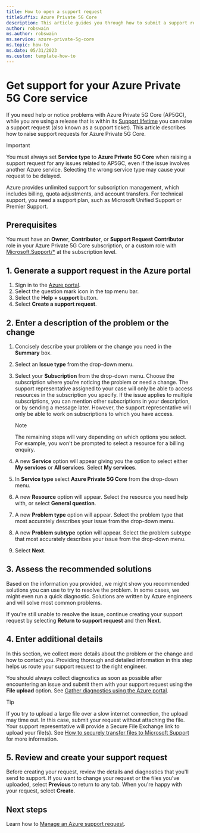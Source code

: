 ```yaml
---
title: How to open a support request 
titleSuffix: Azure Private 5G Core
description: This article guides you through how to submit a support request if you have a problem with your AP5GC service. 
author: robswain
ms.author: robswain
ms.service: azure-private-5g-core
ms.topic: how-to
ms.date: 05/31/2023
ms.custom: template-how-to
---
```


# Get support for your Azure Private 5G Core service

If you need help or notice problems with Azure Private 5G Core (AP5GC), while you are using a release that is within its [Support lifetime](support-lifetime.md) you can raise a support request (also known as a support ticket). This article describes how to raise support requests for Azure Private 5G Core.

> [!IMPORTANT]
> You must always set **Service type** to **Azure Private 5G Core** when raising a support request for any issues related to AP5GC, even if the issue involves another Azure service. Selecting the wrong service type may cause your request to be delayed.

Azure provides unlimited support for subscription management, which includes billing, quota adjustments, and account transfers. For technical support, you need a support plan, such as Microsoft Unified Support or Premier Support.

## Prerequisites

You must have an **Owner**, **Contributor**, or **Support Request Contributor** role in your Azure Private 5G Core subscription, or a custom role with [Microsoft.Support/*](../role-based-access-control/resource-provider-operations.md#microsoftsupport) at the subscription level.

## 1. Generate a support request in the Azure portal

1. Sign in to the [Azure portal](https://ms.portal.azure.com/).
1. Select the question mark icon in the top menu bar.
1. Select the **Help + support** button. 
1. Select **Create a support request**.

## 2. Enter a description of the problem or the change

1. Concisely describe your problem or the change you need in the **Summary** box.
1. Select an **Issue type** from the drop-down menu.
1. Select your **Subscription** from the drop-down menu. Choose the subscription where you're noticing the problem or need a change. The support representative assigned to your case will only be able to access resources in the subscription you specify. If the issue applies to multiple subscriptions, you can mention other subscriptions in your description, or by sending a message later. However, the support representative will only be able to work on subscriptions to which you have access.

    > [!NOTE]
    > The remaining steps will vary depending on which options you select. For example, you won't be prompted to select a resource for a billing enquiry.

1. A new **Service** option will appear giving you the option to select either **My services** or **All services**. Select **My services**.
1. In **Service type** select **Azure Private 5G Core** from the drop-down menu.
1. A new **Resource** option will appear. Select the resource you need help with, or select **General question**.
1. A new **Problem type** option will appear. Select the problem type that most accurately describes your issue from the drop-down menu.
1. A new **Problem subtype** option will appear. Select the problem subtype that most accurately describes your issue from the drop-down menu.
1. Select **Next**.

## 3. Assess the recommended solutions

Based on the information you provided, we might show you recommended solutions you can use to try to resolve the problem. In some cases, we might even run a quick diagnostic. Solutions are written by Azure engineers and will solve most common problems.

If you're still unable to resolve the issue, continue creating your support request by selecting **Return to support request** and then **Next**.

## 4. Enter additional details

In this section, we collect more details about the problem or the change and how to contact you. Providing thorough and detailed information in this step helps us route your support request to the right engineer.

You should always collect diagnostics as soon as possible after encountering an issue and submit them with your support request using the **File upload** option. See [Gather diagnostics using the Azure portal](/azure/private-5g-core/gather-diagnostics).

> [!TIP]
> If you try to upload a large file over a slow internet connection, the upload may time out. In this case, submit your request without attaching the file. Your support  representative will provide a Secure File Exchange link to upload your file(s). See [How to securely transfer files to Microsoft Support](/troubleshoot/azure/general/secure-file-exchange-transfer-files) for more information.

## 5. Review and create your support request

Before creating your request, review the details and diagnostics that you'll send to support. If you want to change your request or the files you've uploaded, select **Previous** to return to any tab. When you're happy with your request, select **Create**.

## Next steps

Learn how to [Manage an Azure support request](/azure/azure-portal/supportability/how-to-manage-azure-support-request).
